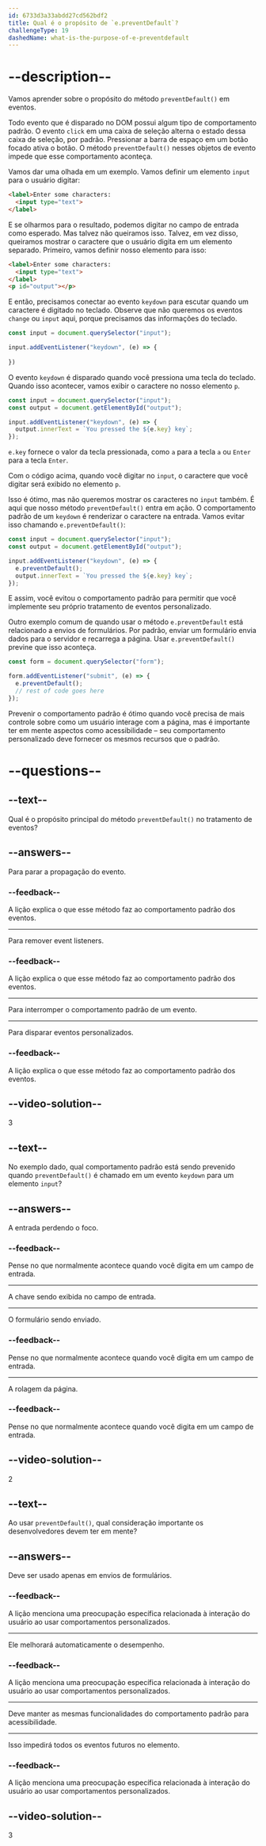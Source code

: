 ```yaml
---
id: 6733d3a33abdd27cd562bdf2
title: Qual é o propósito de `e.preventDefault`?
challengeType: 19
dashedName: what-is-the-purpose-of-e-preventdefault
---
```


# --description--

Vamos aprender sobre o propósito do método `preventDefault()` em eventos.

Todo evento que é disparado no DOM possui algum tipo de comportamento padrão. O evento `click` em uma caixa de seleção alterna o estado dessa caixa de seleção, por padrão. Pressionar a barra de espaço em um botão focado ativa o botão. O método `preventDefault()` nesses objetos de evento impede que esse comportamento aconteça.

Vamos dar uma olhada em um exemplo. Vamos definir um elemento `input` para o usuário digitar:

```html
<label>Enter some characters:
  <input type="text">
</label>
```

E se olharmos para o resultado, podemos digitar no campo de entrada como esperado. Mas talvez não queiramos isso. Talvez, em vez disso, queiramos mostrar o caractere que o usuário digita em um elemento separado. Primeiro, vamos definir nosso elemento para isso:

```html
<label>Enter some characters:
  <input type="text">
</label>
<p id="output"></p>
```

E então, precisamos conectar ao evento `keydown` para escutar quando um caractere é digitado no teclado. Observe que não queremos os eventos `change` ou `input` aqui, porque precisamos das informações do teclado.

```javascript
const input = document.querySelector("input");

input.addEventListener("keydown", (e) => {
    
})
```

O evento `keydown` é disparado quando você pressiona uma tecla do teclado. Quando isso acontecer, vamos exibir o caractere no nosso elemento `p`.

```javascript
const input = document.querySelector("input");
const output = document.getElementById("output");

input.addEventListener("keydown", (e) => {
  output.innerText = `You pressed the ${e.key} key`;
});
```

`e.key` fornece o valor da tecla pressionada, como `a` para a tecla `a` ou `Enter` para a tecla `Enter`.

Com o código acima, quando você digitar no `input`, o caractere que você digitar será exibido no elemento `p`. 

Isso é ótimo, mas não queremos mostrar os caracteres no `input` também. É aqui que nosso método `preventDefault()` entra em ação. O comportamento padrão de um `keydown` é renderizar o caractere na entrada. Vamos evitar isso chamando `e.preventDefault()`:

```javascript
const input = document.querySelector("input");
const output = document.getElementById("output");

input.addEventListener("keydown", (e) => {
  e.preventDefault();
  output.innerText = `You pressed the ${e.key} key`;
});
```

E assim, você evitou o comportamento padrão para permitir que você implemente seu próprio tratamento de eventos personalizado.

Outro exemplo comum de quando usar o método `e.preventDefault` está relacionado a envios de formulários. Por padrão, enviar um formulário envia dados para o servidor e recarrega a página. Usar `e.preventDefault()` previne que isso aconteça.

```js
const form = document.querySelector("form");

form.addEventListener("submit", (e) => {
  e.preventDefault();
  // rest of code goes here
});
```

Prevenir o comportamento padrão é ótimo quando você precisa de mais controle sobre como um usuário interage com a página, mas é importante ter em mente aspectos como acessibilidade – seu comportamento personalizado deve fornecer os mesmos recursos que o padrão.

# --questions--

## --text--

Qual é o propósito principal do método `preventDefault()` no tratamento de eventos?

## --answers--

Para parar a propagação do evento.

### --feedback--

A lição explica o que esse método faz ao comportamento padrão dos eventos.

---

Para remover event listeners.

### --feedback--

A lição explica o que esse método faz ao comportamento padrão dos eventos.

---

Para interromper o comportamento padrão de um evento.

---

Para disparar eventos personalizados.

### --feedback--

A lição explica o que esse método faz ao comportamento padrão dos eventos.

## --video-solution--

3

## --text--

No exemplo dado, qual comportamento padrão está sendo prevenido quando `preventDefault()` é chamado em um evento `keydown` para um elemento `input`?

## --answers--

A entrada perdendo o foco.

### --feedback--

Pense no que normalmente acontece quando você digita em um campo de entrada.

---

A chave sendo exibida no campo de entrada.

---

O formulário sendo enviado.

### --feedback--

Pense no que normalmente acontece quando você digita em um campo de entrada.

---

A rolagem da página.

### --feedback--

Pense no que normalmente acontece quando você digita em um campo de entrada.

## --video-solution--

2

## --text--

Ao usar `preventDefault()`, qual consideração importante os desenvolvedores devem ter em mente?

## --answers--

Deve ser usado apenas em envios de formulários.

### --feedback--

A lição menciona uma preocupação específica relacionada à interação do usuário ao usar comportamentos personalizados.

---

Ele melhorará automaticamente o desempenho.

### --feedback--

A lição menciona uma preocupação específica relacionada à interação do usuário ao usar comportamentos personalizados.

---

Deve manter as mesmas funcionalidades do comportamento padrão para acessibilidade.

---

Isso impedirá todos os eventos futuros no elemento.

### --feedback--

A lição menciona uma preocupação específica relacionada à interação do usuário ao usar comportamentos personalizados.

## --video-solution--

3

